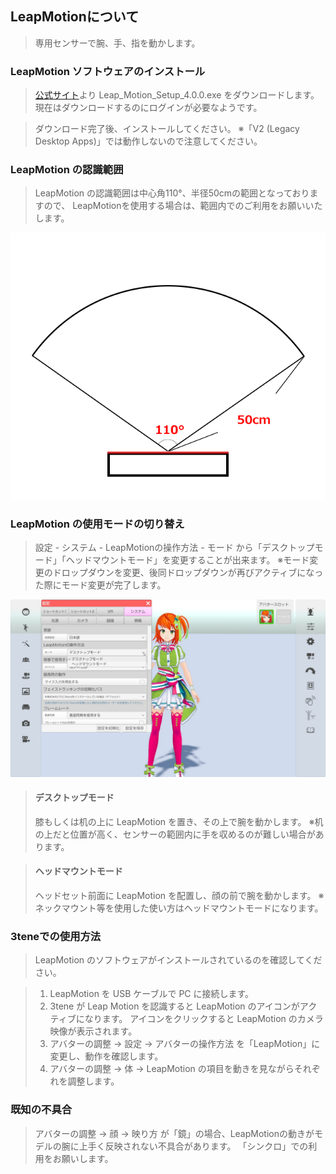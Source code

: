 ## LeapMotionについて

>専用センサーで腕、手、指を動かします。

### LeapMotion ソフトウェアのインストール

><a href="https://developer.leapmotion.com/vr-setup" target="_blank">公式サイト</a>より Leap_Motion_Setup_4.0.0.exe をダウンロードします。
>現在はダウンロードするのにログインが必要なようです。

>ダウンロード完了後、インストールしてください。
>※「V2 (Legacy Desktop Apps)」では動作しないので注意してください。

### LeapMotion の認識範囲

 >LeapMotion の認識範囲は中心角110°、半径50cmの範囲となっておりますので、
 >LeapMotionを使用する場合は、範囲内でのご利用をお願いいたします。

 ![画像](image/leapmotion1.png)

### LeapMotion の使用モードの切り替え

>設定 - システム - LeapMotionの操作方法 - モード から「デスクトップモード」「ヘッドマウントモード」を変更することが出来ます。
>※モード変更のドロップダウンを変更、後同ドロップダウンが再びアクティブになった際にモード変更が完了します。

<img src="image/leapmotion2.jpg" width="600px">

>#### デスクトップモード
>膝もしくは机の上に LeapMotion を置き、その上で腕を動かします。
>※机の上だと位置が高く、センサーの範囲内に手を収めるのが難しい場合があります。

>#### ヘッドマウントモード
>ヘッドセット前面に LeapMotion を配置し、顔の前で腕を動かします。
>※ネックマウント等を使用した使い方はヘッドマウントモードになります。

### 3teneでの使用方法

> LeapMotion のソフトウェアがインストールされているのを確認してください。

> 1. LeapMotion を USB ケーブルで PC に接続します。
> 2. 3tene が Leap Motion を認識すると LeapMotion のアイコンがアクティブになります。
>    アイコンをクリックすると LeapMotion のカメラ映像が表示されます。
> 3. アバターの調整 → 設定 → アバターの操作方法 を「LeapMotion」に変更し、動作を確認します。
> 4. アバターの調整 → 体 → LeapMotion の項目を動きを見ながらそれぞれを調整します。

### 既知の不具合

>アバターの調整 → 顔 → 映り方 が「鏡」の場合、LeapMotionの動きがモデルの腕に上手く反映されない不具合があります。
>「シンクロ」での利用をお願いします。
